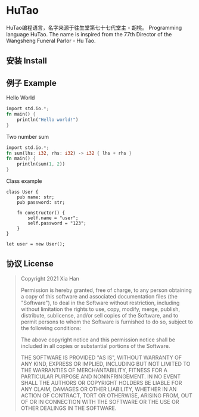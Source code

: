 # HuTao
HuTao编程语言，名字来源于往生堂第七十七代堂主 - 胡桃。
Programming language HuTao. The name is inspired from the 77th Director of the Wangsheng Funeral Parlor - Hu Tao.



## 安装 Install





## 例子 Example

Hello World

```rust
import std.io.*;
fn main() {
    println("Hello world!")
}
```

Two number sum

```rust
import std.io.*;
fn sum(lhs: i32, rhs: i32) -> i32 { lhs + rhs }
fn main() {
    println(sum(1, 2))
}
```

Class example

```
class User {
	pub name: str;
	pub password: str;
	
	fn constructor() {
		self.name = "user";
		self.password = "123";
	}
}

let user = new User();

```



## 协议 License

> Copyright 2021 Xia Han
>
> Permission is hereby granted, free of charge, to any person obtaining a copy of this software and associated documentation files (the "Software"), to deal in the Software without restriction, including without limitation the rights to use, copy, modify, merge, publish, distribute, sublicense, and/or sell copies of the Software, and to permit persons to whom the Software is furnished to do so, subject to the following conditions:
>
> The above copyright notice and this permission notice shall be included in all copies or substantial portions of the Software.
>
> THE SOFTWARE IS PROVIDED "AS IS", WITHOUT WARRANTY OF ANY KIND, EXPRESS OR IMPLIED, INCLUDING BUT NOT LIMITED TO THE WARRANTIES OF MERCHANTABILITY, FITNESS FOR A PARTICULAR PURPOSE AND NONINFRINGEMENT. IN NO EVENT SHALL THE AUTHORS OR COPYRIGHT HOLDERS BE LIABLE FOR ANY CLAIM, DAMAGES OR OTHER LIABILITY, WHETHER IN AN ACTION OF CONTRACT, TORT OR OTHERWISE, ARISING FROM, OUT OF OR IN CONNECTION WITH THE SOFTWARE OR THE USE OR OTHER DEALINGS IN THE SOFTWARE.
